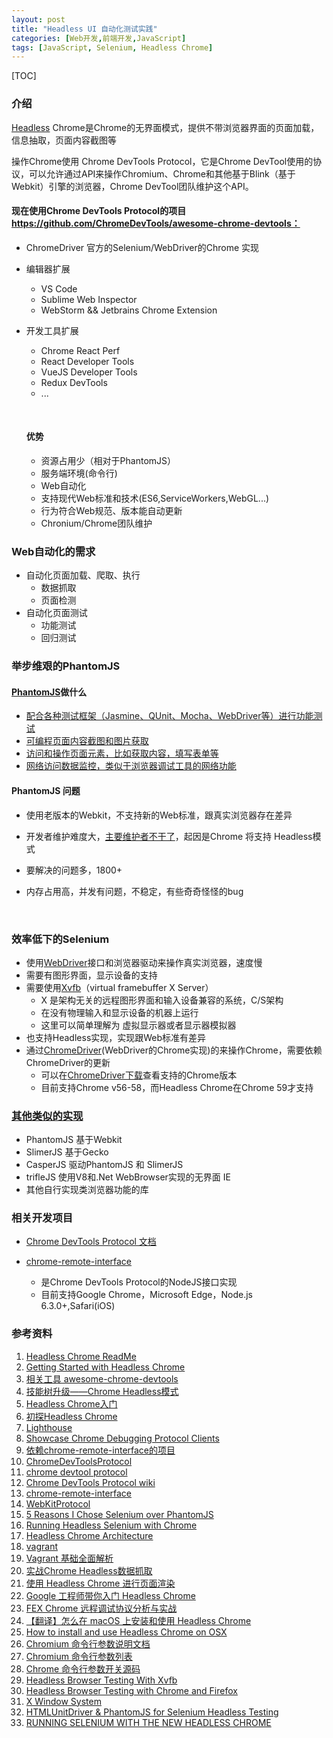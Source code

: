 ```yaml
---
layout: post
title: "Headless UI 自动化测试实践"
categories: [Web开发,前端开发,JavaScript]
tags: [JavaScript, Selenium, Headless Chrome]
---
```


[TOC]

### 介绍

[Headless](https://en.wikipedia.org/wiki/Headless_software) Chrome是Chrome的无界面模式，提供不带浏览器界面的页面加载，信息抽取，页面内容截图等

操作Chrome使用 Chrome DevTools Protocol，它是Chrome DevTool使用的协议，可以允许通过API来操作Chromium、Chrome和其他基于Blink（基于Webkit）引擎的浏览器，Chrome DevTool团队维护这个API。

#### 现在使用Chrome DevTools Protocol的项目 https://github.com/ChromeDevTools/awesome-chrome-devtools：

+ ChromeDriver 官方的Selenium/WebDriver的Chrome 实现

+ 编辑器扩展

  + VS Code
  + Sublime Web Inspector
  + WebStorm && Jetbrains Chrome Extension

+ 开发工具扩展

  + Chrome React Perf
  + React Developer Tools
  + VueJS Developer Tools
  + Redux DevTools
  + ...

  ​

  #### 优势

  + 资源占用少（相对于PhantomJS）
  + 服务端环境(命令行)
  + Web自动化
  + 支持现代Web标准和技术(ES6,ServiceWorkers,WebGL...)
  + 行为符合Web规范、版本能自动更新
  + Chronium/Chrome团队维护

### Web自动化的需求

- 自动化页面加载、爬取、执行
  - 数据抓取
  - 页面检测
- 自动化页面测试
  - 功能测试
  - 回归测试



### 举步维艰的PhantomJS

#### [PhantomJS](http://phantomjs.org/)做什么

+ [配合各种测试框架（Jasmine、QUnit、Mocha、WebDriver等）进行功能测试](http://phantomjs.org/headless-testing.html)
+ [可编程页面内容截图和图片获取](http://phantomjs.org/screen-capture.html)
+ [访问和操作页面元素，比如获取内容，填写表单等](http://phantomjs.org/page-automation.html)
+ [网络访问数据监控，类似于浏览器调试工具的网络功能](http://phantomjs.org/network-monitoring.html)



#### PhantomJS 问题

+ 使用老版本的Webkit，不支持新的Web标准，跟真实浏览器存在差异

+ 开发者维护难度大，[主要维护者不干了](https://groups.google.com/forum/#!topic/phantomjs/9aI5d-LDuNE)，起因是Chrome 将支持 Headless模式

+ 要解决的问题多，1800+

+ 内存占用高，并发有问题，不稳定，有些奇奇怪怪的bug

  ​

### 效率低下的Selenium

+ 使用[WebDriver](https://www.w3.org/TR/webdriver/)接口和浏览器驱动来操作真实浏览器，速度慢
+ 需要有图形界面，显示设备的支持
+ 需要使用[Xvfb](https://www.x.org/releases/X11R7.7/doc/man/man1/Xvfb.1.xhtml)（virtual framebuffer X Server）
  + X 是架构无关的远程图形界面和输入设备兼容的系统，C/S架构
  + 在没有物理输入和显示设备的机器上运行
  + 这里可以简单理解为 虚拟显示器或者显示器模拟器
+ 也支持Headless实现，实现跟Web标准有差异
+ 通过[ChromeDriver](https://sites.google.com/a/chromium.org/chromedriver/)(WebDriver的Chrome实现)的来操作Chrome，需要依赖ChromeDriver的更新
  + 可以在[ChromeDriver下载](https://sites.google.com/a/chromium.org/chromedriver/downloads)查看支持的Chrome版本
  + 目前支持Chrome v56-58，而Headless Chrome在Chrome 59才支持



### [其他类似的实现](https://github.com/dhamaniasad/HeadlessBrowsers)

+ PhantomJS 基于Webkit
+ SlimerJS 基于Gecko
+ CasperJS 驱动PhantomJS 和 SlimerJS
+ trifleJS 使用V8和.Net WebBrowser实现的无界面 IE
+ 其他自行实现类浏览器功能的库



### 相关开发项目

+ [Chrome DevTools Protocol 文档](https://chromedevtools.github.io/devtools-protocol/)


+ [chrome-remote-interface](https://github.com/cyrus-and/chrome-remote-interface/) 
  + 是Chrome DevTools Protocol的NodeJS接口实现
  + 目前支持Google Chrome，Microsoft Edge，Node.js 6.3.0+,Safari(iOS)



### 参考资料

1. [Headless Chrome ReadMe](https://chromium.googlesource.com/chromium/src/+/lkgr/headless/README.md)
2. [Getting Started with Headless Chrome](https://developers.google.cn/web/updates/2017/04/headless-chrome)
3. [相关工具 awesome-chrome-devtools](https://github.com/ChromeDevTools/awesome-chrome-devtools)
4. [技能树升级——Chrome Headless模式](https://segmentfault.com/a/1190000009071883)
5. [Headless Chrome入门](https://baijiahao.baidu.com/po/feed/share?wfr=spider&for=pc&context=%7B%22sourceFrom%22%3A%22bjh%22%2C%22nid%22%3A%22news_3637406010040831860%22%7D)
6. [初探Headless Chrome](https://zhuanlan.zhihu.com/p/27100187)
7. [Lighthouse](https://developers.google.cn/web/tools/lighthouse/)
8. [Showcase Chrome Debugging Protocol Clients](https://developer.chrome.com/devtools/docs/debugging-clients)
9. [依赖chrome-remote-interface的项目](https://www.npmjs.com/browse/depended/chrome-remote-interface)
10. [ChromeDevToolsProtocol](https://github.com/ChromeDevTools/devtools-protocol)
11. [chrome devtool protocol](https://chromedevtools.github.io/devtools-protocol/)
12. [Chrome DevTools Protocol wiki](https://sourceforge.net/p/chromedevtools/wiki/ChromeDevToolsProtocol/)
13. [chrome-remote-interface](https://github.com/cyrus-and/chrome-remote-interface/)
14. [WebKitProtocol](https://sourceforge.net/p/chromedevtools/wiki/WebKitProtocol/)
15. [5 Reasons I Chose Selenium over PhantomJS](http://www.chrisle.me/2013/08/5-reasons-i-chose-selenium-over-phantomjs/)
16. [Running Headless Selenium with Chrome](http://www.chrisle.me/2013/08/running-headless-selenium-with-chrome/)
17. [Headless Chrome Architecture](https://docs.google.com/document/d/11zIkKkLBocofGgoTeeyibB2TZ_k7nR78v7kNelCatUE/edit#heading=h.1mcyhpdqtjob)
18. [vagrant](https://www.vagrantup.com/)
19. [Vagrant 基础全面解析](http://www.cnblogs.com/kelsen/p/6247005.html)
20. [实战Chrome Headless数据抓取](http://www.aichengxu.com/wangluo/24649358.htm)
21. [使用 Headless Chrome 进行页面渲染](https://zhuanlan.zhihu.com/p/26810049)
22. [Google 工程师带你入门 Headless Chrome](http://qkxue.net/info/216803/Google-Headless-Chrome)
23. [FEX Chrome 远程调试协议分析与实战](http://fex.baidu.com/blog/2014/06/remote-debugging-protocol/)
24. [【翻译】怎么在 macOS 上安装和使用 Headless Chrome](http://www.jianshu.com/p/8b1a9d465ae4)
25. [How to install and use Headless Chrome on OSX](https://objectpartners.com/2017/04/13/how-to-install-and-use-headless-chrome-on-osx/)
26. [Chromium 命令行参数说明文档](http://www.chromium.org/developers/how-tos/run-chromium-with-flags)
27. [Chromium 命令行参数列表](http://peter.sh/experiments/chromium-command-line-switches/)
28. [Chrome 命令行参数开关源码](https://cs.chromium.org/chromium/src/chrome/common/chrome_switches.cc?q=chrome_switches.cc&sq=package:chromium&type=cs)
29. [Headless Browser Testing With Xvfb](http://tobyho.com/2015/01/09/headless-browser-testing-xvfb/)
30. [Headless Browser Testing with Chrome and Firefox](http://fgimian.github.io/blog/2014/04/06/headless-browser-testing-with-chrome-and-firefox/)
31. [X Window System](https://en.wikipedia.org/wiki/X_Window_System)
32. [HTMLUnitDriver & PhantomJS for Selenium Headless Testing](http://www.guru99.com/selenium-with-htmlunit-driver-phantomjs.html)
33. [RUNNING SELENIUM WITH THE NEW HEADLESS CHROME](https://intoli.com/blog/running-selenium-with-headless-chrome/)